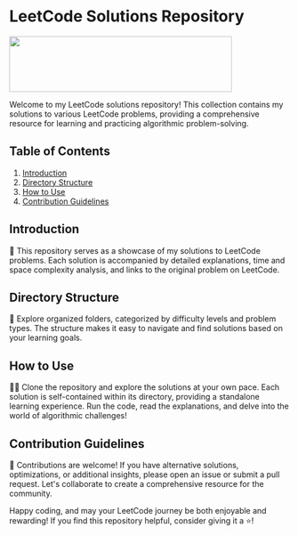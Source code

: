 # LeetCode Solutions Repository

<img src="https://github.com/Shaban-Eissa/Leetcode-Problems-Solutions/assets/49924090/4b1282c1-0e59-4038-84a6-be340b642f50" width="400" height="100"/>

Welcome to my LeetCode solutions repository! This collection contains my solutions to various LeetCode problems, providing a comprehensive resource for learning and practicing algorithmic problem-solving.

## Table of Contents

1. [Introduction](#introduction)
2. [Directory Structure](#directory-structure)
3. [How to Use](#how-to-use)
4. [Contribution Guidelines](#contribution-guidelines)


## Introduction

🚀 This repository serves as a showcase of my solutions to LeetCode problems. Each solution is accompanied by detailed explanations, time and space complexity analysis, and links to the original problem on LeetCode.

## Directory Structure

📂 Explore organized folders, categorized by difficulty levels and problem types. The structure makes it easy to navigate and find solutions based on your learning goals.

## How to Use

👩‍💻 Clone the repository and explore the solutions at your own pace. Each solution is self-contained within its directory, providing a standalone learning experience. Run the code, read the explanations, and delve into the world of algorithmic challenges!

## Contribution Guidelines

🤝 Contributions are welcome! If you have alternative solutions, optimizations, or additional insights, please open an issue or submit a pull request. Let's collaborate to create a comprehensive resource for the community.


Happy coding, and may your LeetCode journey be both enjoyable and rewarding! If you find this repository helpful, consider giving it a ⭐️!
